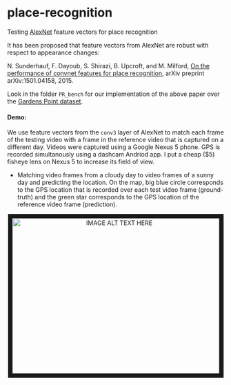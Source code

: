 # place-recognition
Testing [AlexNet](https://github.com/BVLC/caffe/tree/master/models/bvlc_alexnet) feature vectors for place recognition

It has been proposed that feature vectors from AlexNet are robust with respect to appearance changes:

N. Sunderhauf, F. Dayoub, S. Shirazi, B. Upcroft, and M. Milford, [On the performance of convnet features for place recognition](https://arxiv.org/abs/1501.04158), arXiv preprint arXiv:1501.04158, 2015.

Look in the folder `PR_bench` for our implementation of the above paper over the [Gardens Point dataset](https://wiki.qut.edu.au/display/cyphy/Day+and+Night+with+Lateral+Pose+Change+Datasets).

#### Demo:

We use feature vectors from the `conv3` layer of AlexNet to match each frame of the testing video with a frame in the reference video that is captured on a different day. Videos were captured using a Google Nexus 5 phone. GPS is recorded simultanously using a dashcam Andriod app. I put a cheap ($5) fisheye lens on Nexus 5 to increase its field of view.

 - Matching video frames from a cloudy day to video frames of a sunny day and predicting the location. On the map, big blue circle corresponds to the GPS location that is recorded over each test video frame (ground-truth) and the green star corresponds to the GPS location of the reference video frame (prediction).

<p align="center">
  <a href="https://www.youtube.com/watch?v=ESLLPeJJJ2I&feature=youtu.be" target="_blank"><img src="https://img.youtube.com/vi/ESLLPeJJJ2I/0.jpg" alt="IMAGE ALT TEXT HERE" width="480" height="360" border="10" /></a>
</p>
